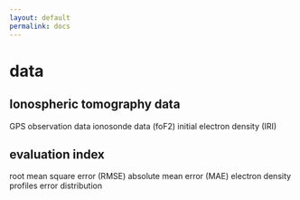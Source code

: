 ```yaml
---
layout: default
permalink: docs
---
```


# data

## Ionospheric tomography data

GPS observation data
ionosonde data (foF2)
initial electron density (IRI)

## evaluation index

root mean square error (RMSE)
absolute mean error (MAE)
electron density profiles
error distribution
